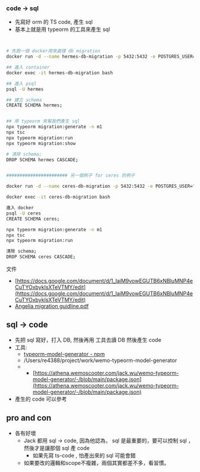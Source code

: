 ### code → sql
- 先寫好 orm 的 TS code, 產生 sql
- 基本上就是用 typeorm 的工具來產生 sql

```bash


# 先跑一個 docker用來處理 db migration
docker run -d --name hermes-db-migration -p 5432:5432 -e POSTGRES_USER="hermes" -e POSTGRES_PASSWORD="password" -e POSTGRES_DB="hermes" -d postgres:9.6

## 進入 container
docker exec -it hermes-db-migration bash

## 進入 psql
psql -U hermes

## 建立 schema
CREATE SCHEMA hermes;


## 用 typeorm 來幫我們產生 sql
npx typeorm migration:generate -n m1
npx tsc
npx typeorm migration:run
npx typeorm migration:show

# 清除 schema;
DROP SCHEMA hermes CASCADE;


####################### 另一個例子 for ceres 的例子

docker run -d --name ceres-db-migration -p 5432:5432 -e POSTGRES_USER="ceres" -e POSTGRES_PASSWORD="password" -e POSTGRES_DB="ceres" -d postgres:9.6

docker exec -it ceres-db-migration bash

進入 docker 
psql -U ceres
CREATE SCHEMA ceres;

npx typeorm migration:generate -n m1
npx tsc
npx typeorm migration:run

清除 schema;
DROP SCHEMA ceres CASCADE;
```

文件
- [https://docs.google.com/document/d/1_laiM9vowEGUTB6xNBluMNP4eCuTYOxbykIsXTeVTMY/edit](https://docs.google.com/document/d/1_laiM9vowEGUTB6xNBluMNP4eCuTYOxbykIsXTeVTMY/edit)
- [Angelia migration guidline.pdf](https://prod-files-secure.s3.us-west-2.amazonaws.com/130666a0-0d5b-486c-a639-d570380467d4/44f6a722-005d-4d26-99f9-87b9b32f22fa/Angelia_migration_guidline.pdf)
            

## sql → code
- 先把 sql 寫好，打入 DB, 然後再用 工具去讀 DB 然後產生 code
- 工具: 
	- [typeorm-model-generator - npm](https://www.npmjs.com/package/typeorm-model-generator)
	- /Users/re4388/project/work/wemo-typeorm-model-generator
	- - [https://athena.wemoscooter.com/jack.wu/wemo-typeorm-model-generator/-/blob/main/package.json](https://athena.wemoscooter.com/jack.wu/wemo-typeorm-model-generator/-/blob/main/package.json)
- 產生的 code 可以參考

## pro and con
- 各有好壞
    - Jack 都用 sql → code, 因為他認為， sql 是最重要的，要可以控制 sql ，然後才是讓那個 sql 產 code
        - 如果先寫 ts-code , 怕產出來的 sql 可能會錯
    - 如果要改的邏輯和scope不複雜，兩個其實都差不多，看習慣。